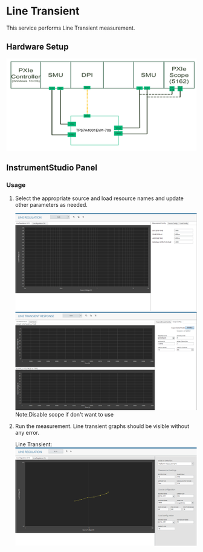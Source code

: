 # Line Transient
This service performs Line Transient measurement.

## Hardware Setup
   ![alt text](meas-images/hw-line-transient-setup.png)

## InstrumentStudio Panel

### Usage

1. Select the appropriate source and load resource names and update other parameters as needed.

   ![alt text](meas-images/line-reg-meas-config.png)
   ![alt text](meas-images/line-transient-scope-config.png)
   Note:Disable scope if don't want to use

3. Run the measurement. Line transient graphs should be visible without any error.

   Line Transient:
   ![alt text](meas-images/line-reg-load-volt.png)
